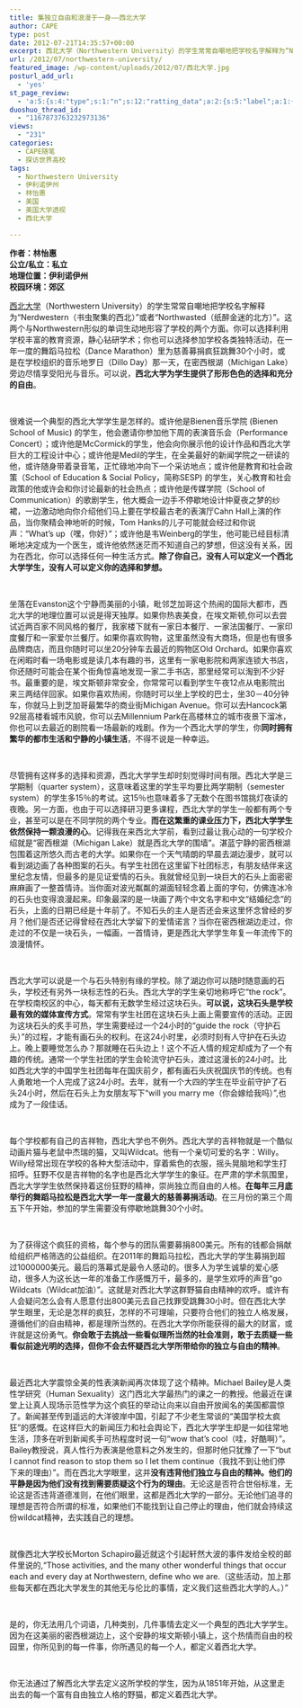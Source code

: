 ```yaml
---
title: 集独立自由和浪漫于一身——西北大学
author: CAPE
type: post
date: 2012-07-21T14:35:57+00:00
excerpt: 西北大学（Northwestern University）的学生常常自嘲地把学校名字解释为“Nerdwestern（书虫聚集的西北）”或者“Northwasted（纸醉金迷的北方）”。这两个与Northwestern形似的单词生动地形容了学校的两个方面。
url: /2012/07/northwestern-university/
featured_image: /wp-content/uploads/2012/07/西北大学.jpg
posturl_add_url:
  - 'yes'
st_page_review:
  - 'a:5:{s:4:"type";s:1:"n";s:12:"ratting_data";a:2:{s:5:"label";a:1:{i:0;s:0:"";}s:5:"score";a:1:{i:0;s:1:"0";}}s:7:"postion";s:2:"tl";s:5:"title";s:0:"";s:11:"score_label";s:0:"";}'
duoshuo_thread_id:
  - "1167873763232973136"
views:
  - "231"
categories:
  - CAPE随笔
  - 探访世界高校
tags:
  - Northwestern University
  - 伊利诺伊州
  - 林怡惠
  - 美国
  - 美国大学透视
  - 西北大学

---
```

**作者：林怡惠**  
 **公立/私立：私立**  
 **地理位置：伊利诺伊州**  
 **校园环境：郊区**

<a href="http://www.northwestern.edu/" target="_blank">西北大学</a>（Northwestern University）的学生常常自嘲地把学校名字解释为“Nerdwestern（书虫聚集的西北）”或者“Northwasted（纸醉金迷的北方）”。这两个与Northwestern形似的单词生动地形容了学校的两个方面。你可以选择利用学校丰富的教育资源，静心钻研学术；你也可以选择参加学校各类独特活动，在一年一度的舞蹈马拉松（Dance Marathon）里为慈善募捐疯狂跳舞30个小时，或是在学校组织的音乐地罗日（Dillo Day）那一天，在密西根湖（Michigan Lake）旁边尽情享受阳光与音乐。可以说，**西北大学为学生提供了形形色色的选择和充分的自由**。

&nbsp;

<p align="left">
  很难说一个典型的西北大学学生是怎样的。或许他是Bienen音乐学院 (Bienen School of Music) 的学生，他会邀请你参加他下周的表演音乐会（Performance Concert）；或许他是McCormick的学生，他会向你展示他的设计作品和西北大学巨大的工程设计中心；或许他是Medil的学生，在全美最好的新闻学院之一研读的他，或许随身带着录音笔，正忙碌地冲向下一个采访地点；或许他是教育和社会政策（School of Education & Social Policy，简称SESP) 的学生，关心教育和社会政策的他或许会和你讨论最新的社会热点；或许他是传媒学院（School of Communication）的歌剧学生，他大概会一边手不停歇地设计仲夏夜之梦的纱裙，一边激动地向你介绍他们马上要在学校最古老的表演厅Cahn Hall上演的作品，当你聚精会神地听的时候，Tom Hanks的儿子可能就会经过和你说声：“What’s up（嘿，你好）”；或许他是韦Weinberg的学生，他可能已经目标清晰地决定成为一个医生，或许他依然迷茫而不知道自己的梦想，但这没有关系，因为在西北，你可以选择任何一种生活方式。<strong>除了你自己，没有人可以定义一个西北大学学生，没有人可以定义你的选择和梦想。</strong>
</p>

&nbsp;

<p align="left">
  坐落在Evanston这个宁静而美丽的小镇，毗邻芝加哥这个热闹的国际大都市，西北大学的地理位置可以说是得天独厚。如果你热衷美食，在埃文斯顿,你可以去尝试近两百家不同风格的餐厅，我家楼下就有一家日本餐厅、一家法国餐厅、一家印度餐厅和一家爱尔兰餐厅。如果你喜欢购物，这里虽然没有大商场，但是也有很多品牌商店，而且你随时可以坐20分钟车去最近的购物区Old Orchard。如果你喜欢在闲暇时看一场电影或是读几本有趣的书，这里有一家电影院和两家连锁大书店，你还随时可能会在某个街角惊喜地发现一家二手书店，那里经常可以淘到不少好书。最重要的是，埃文斯顿非常安全，你常常可以看到学生午夜12点从电影院出来三两结伴回家。如果你喜欢热闹，你随时可以坐上学校的巴士，坐30－40分钟车，你就马上到芝加哥最繁华的商业街Michigan Avenue。你可以去Hancock第92层高楼看城市风貌，你可以去Millennium Park在高楼林立的城市夜景下溜冰，你也可以去最近的剧院看一场最新的戏剧。作为一个西北大学的学生，你<strong>同时拥有繁华的都市生活和宁静的小镇生活</strong>，不得不说是一种幸运。
</p>

&nbsp;

<p align="left">
  尽管拥有这样多的选择和资源，西北大学学生却时刻觉得时间有限。西北大学是三学期制（quarter system），这意味着这里的学生平均要比两学期制（semester system）的学生多15％的考试。这15％也意味着多了无数个在图书馆挑灯夜读的夜晚。另一方面，也由于可以选择研习更多课程，西北大学的学生一般都有两个专业，甚至可以是在不同学院的两个专业。<strong>而在这繁重的课业压力下，西北大学学生依然保持一颗浪漫的心</strong>。记得我在来西北大学前，看到过最让我心动的一句学校介绍就是“密西根湖（Michigan Lake）就是西北大学的围墙”。湛蓝宁静的密西根湖包围着这所悠久而古老的大学。如果你在一个天气晴朗的早晨去湖边漫步，就可以看到湖边画了各种图案的石头。有学生社团在这里留下社团标志，有朋友结伴来这里纪念友情，但最多的是见证爱情的石头。我就曾经见到一块巨大的石头上面密密麻麻画了一整首情诗。当你面对波光粼粼的湖面轻轻念着上面的字句，仿佛连冰冷的石头也变得浪漫起来。印象最深的是一块画了两个中文名字和中文“结婚纪念”的石头，上面的日期已经是十年前了。不知石头的主人是否还会来这里怀念曾经的岁月？他们是否还记得曾经在西北大学留下的爱情诺言？当你在密西根湖边走过，你走过的不仅是一块石头，一幅画，一首情诗，更是西北大学学生年复一年流传下的浪漫情怀。
</p>

&nbsp;

<p align="left">
  西北大学可以说是一个与石头特别有缘的学校。除了湖边你可以随时随意画的石头，学校还有另外一块标志性的石头。西北大学的学生亲切地称呼它“the rock”。在学校南校区的中心，每天都有无数学生经过这块石头。<strong>可以说，这块石头是学校最有效的媒体宣传方式</strong>。常常有学生社团在这块石头上画上需要宣传的活动。正因为这块石头的炙手可热，学生需要经过一个24小时的“guide the rock（守护石头）”的过程，才能有画石头的权利。在这24小时里，必须时刻有人守护在石头边上。晚上要睡觉怎么办？那就睡在石头边上！这个不近人情的规定却成为了一个有趣的传统。通常一个学生社团的学生会轮流守护石头，渡过这漫长的24小时。比如西北大学的中国学生社团每年在国庆前夕，都有画石头庆祝国庆节的传统。也有人勇敢地一个人完成了这24小时。去年，就有一个大四的学生在毕业前守护了石头24小时，然后在石头上为女朋友写下“will you marry me（你会嫁给我吗）”,也成为了一段佳话。
</p>

&nbsp;

<p align="left">
  每个学校都有自己的吉祥物，西北大学也不例外。西北大学的吉祥物就是一个酷似动画片猫与老鼠中杰瑞的猫，又叫Wildcat。他有一个亲切可爱的名字：Willy。Willy经常出现在学校的各种大型活动中，穿着紫色的衣服，摇头晃脑地和学生打招呼。狂野不仅是吉祥物的名字也是西北大学学生的象征。在严肃的学术氛围里，西北大学学生依然保持着这份狂野的精神，崇尚独立而自由的人格。<strong>在每年三月底举行的舞蹈马拉松是西北大学一年一度最大的慈善募捐活动</strong>。在三月份的第三个周五下午开始，参加的学生需要没有停歇地跳舞30个小时。
</p>

&nbsp;

<p align="left">
  为了获得这个疯狂的资格，每个参与的团队需要募捐800美元。所有的钱都会捐献给组织严格筛选的公益组织。在2011年的舞蹈马拉松，西北大学的学生募捐到超过1000000美元。最后的落幕式是最令人感动的。很多人为学生诚挚的爱心感动，很多人为这长达一年的准备工作感慨万千，最多的，是学生欢呼的声音“go Wildcats（Wildcat加油）”。这就是对西北大学这群野猫自由精神的欢呼。或许有人会疑问怎么会有人愿意付出800美元去自己找罪受跳舞30小时。但在西北大学学生眼里，无论是怎样的疯狂，怎样的不可理喻，只要符合他们的独立人格发展，遵循他们的自由精神，都是理所当然的。在西北大学你所能获得的最大的财富，或许就是这份勇气。<strong>你会敢于去挑战一些看似理所当然的社会准则，敢于去质疑一些看似前途光明的选择，但你不会去怀疑西北大学所带给你的独立与自由的精神</strong>。
</p>

&nbsp;

<p align="left">
  最近西北大学震惊全美的性表演新闻再次体现了这个精神。Michael Bailey是人类性学研究（Human Sexuality）这门西北大学最热门的课之一的教授。他最近在课堂上让真人现场示范性学为这个疯狂的举动让向来以自由开放闻名的美国都震惊了。新闻甚至传到遥远的大洋彼岸中国，引起了不少老生常谈的“美国学校太疯狂”的感慨。在这样巨大的新闻压力和社会舆论下，西北大学学生却是一如往常地生活，顶多在听到新闻炙手可热程度时说一句“wow that’s cool（哇，好酷啊）”。Bailey教授说，真人性行为表演是他意料之外发生的，但那时他只犹豫了一下“but I cannot find reason to stop them so I let them continue（我找不到让他们停下来的理由）”。而在西北大学眼里，这并<strong>没有违背他们独立与自由的精神。他们的平静是因为他们没有找到需要质疑这个行为的理由</strong>。无论这是否符合世俗标准，无论这是否违背道德准则，在他们眼里，这都是西北大学的一部分。无论他们追寻的理想是否符合所谓的标准，如果他们不能找到让自己停止的理由，他们就会持续这份wildcat精神，去实践自己的理想。
</p>

&nbsp;

<p align="left">
  就像西北大学校长Morton Schapiro最近就这个引起轩然大波的事件发给全校的邮件里说的,“Those activities, and the many other wonderful things that occur each and every day at Northwestern, define who we are.（这些活动，加上那些每天都在西北大学发生的其他无与伦比的事情，定义我们这些西北大学的人。）”
</p>

&nbsp;

<p align="left">
  是的，你无法用几个词语，几种类别，几件事情去定义一个典型的西北大学学生。因为在这美丽的密西根湖边上，这个安静的埃文斯顿小镇上，这个热情而自由的校园里，你所见到的每一件事，你所遇见的每一个人，都定义着西北大学。
</p>

&nbsp;

<p align="left">
  你无法通过了解西北大学去定义这所学校的学生，因为从1851年开始，从这里走出去的每一个富有自由独立人格的野猫，都定义着西北大学。
</p>

&nbsp;